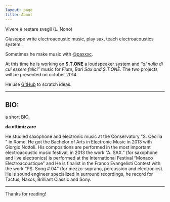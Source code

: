 ```yaml
---
layout: page
title: About
---
```


<p class="message">
  Vivere è restare svegli (L. Nono)
  <!-- Why join the Navy, if you can be a pirate? - Steve Jobs -->
</p>

Giuseppe write electroacoustic music, play sax, teach electroacoustics system.

Sometimes he make music with [@paxxxc](https://twitter.com/paxxxc).

At this time he is working on **S.T.ONE** a loudspeaker system and *“al nulla di cui essere felici”* music for *Flute, Bari Sax and S.T.ONE*. The two projects will be presented on october 2014.

He use [GitHub](https://github.com/grammaton) to scratch ideas.

----

## BIO:

a short BIO.

**da ottimizzare**

<!--Studia Saxofono e Musica Elettronica presso il Conservatorio “S. Cecilia” di Roma. Si diploma in Musica Elettronica nel 2013 con Giorgio Nottoli. Sue musiche vengono eseguite in diversi Festival di musica elettroacustica, nel 2013 il brano “A. SAX.” (per sax e live electronics) viene eseguito al festival Internazionale “Monaco Electroacoustique” ed è finalista al Concorso Franco Evangelisti con il brano “PS: Song #04” (per mezzosoprano, percussioni ed elettronica). È Tecnico del Suono specializzato in registrazioni surround, incide per edizioni Tactus, Naxos, Brilliant Classic e Sony.-->

He studied saxophone and electronic music at the Conservatory "S. Cecilia " in Rome. He got the Bachelor of Arts in Electronic Music in 2013 with Giorgio Nottoli. His compositions are performed in the most important electroacoustic music festival, in 2013 the work “A. SAX.” (for saxophone and live electronics) is performed at the International Festival “Monaco Electroacoustique” and He is finalist in the Franco Evangelisti Contest with the work “PS: Song # 04” (for mezzo-soprano, percussion and electronics). He is sound engineer specialized in surround recordings, he record for Tactus, Naxos, Brilliant Classic and Sony.

----

Thanks for reading!
